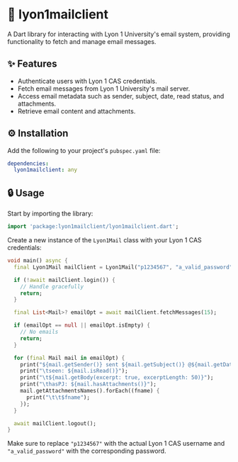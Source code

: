 # 📧 lyon1mailclient

A Dart library for interacting with Lyon 1 University's email system, providing functionality to fetch and manage email messages.

## ✨ Features

- Authenticate users with Lyon 1 CAS credentials.
- Fetch email messages from Lyon 1 University's mail server.
- Access email metadata such as sender, subject, date, read status, and attachments.
- Retrieve email content and attachments.

## ⚙️ Installation

Add the following to your project's `pubspec.yaml` file:

```yaml
dependencies:
  lyon1mailclient: any
```

## 🔒 Usage

Start by importing the library:

```dart
import 'package:lyon1mailclient/lyon1mailclient.dart';
```

Create a new instance of the `Lyon1Mail` class with your Lyon 1 CAS credentials:

```dart
void main() async {
  final Lyon1Mail mailClient = Lyon1Mail("p1234567", "a_valid_password");

  if (!await mailClient.login()) {
    // Handle gracefully
    return;
  }

  final List<Mail>? emailOpt = await mailClient.fetchMessages(15);

  if (emailOpt == null || emailOpt.isEmpty) {
    // No emails
    return;
  }

  for (final Mail mail in emailOpt) {
    print("${mail.getSender()} sent ${mail.getSubject()} @${mail.getDate().toIso8601String()}");
    print("\tseen: ${mail.isRead()}");
    print("\t${mail.getBody(excerpt: true, excerptLength: 50)}");
    print("\thasPJ: ${mail.hasAttachments()}");
    mail.getAttachmentsNames().forEach((fname) {
      print("\t\t$fname");
    });
  }

  await mailClient.logout();
}
```

Make sure to replace `"p1234567"` with the actual Lyon 1 CAS username and `"a_valid_password"` with the corresponding password.